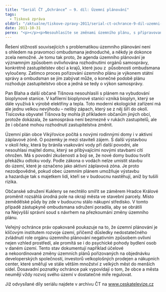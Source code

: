 ```yaml
---
title: "Seriál ČT „Ochránce“ – 9. díl: Územní plánování"
tags:
  - Tisková zpráva
oldUrl: "/aktualne/tiskove-zpravy-2011/serial-ct-ochrance-9-dil-uzemni-planovani-1"
date: 2011-10-31
perex: "<p></p><p>Nesouhlasíte se změnami územního plánu, s připravovanou výstavbou nebo sami chcete změnit územní plán? O tom bude 9. díl pořadu Ochránce vysílaný na ČT2 v úterý 1. 11. v 17:20 hod a v repríze ve středu 2. 11. v 9:35. </p>"
---
```


<!-- imported from the old website -->

<p>Řešení stížností souvisejících s problematikou územního plánování není s ohledem na pravomoci ombudsmana jednoduché, a někdy je dokonce zcela nemožné. Je tomu tak proto, že agenda územního plánování je významným způsobem ovlivňována rozhodnutími orgánů samosprávy, konkrétně zastupitelstev obcí a krajů, které jsou z  působnosti ombudsmana vyloučeny. Zatímco proces pořizování územního plánu je výkonem státní správy a ombudsman se jím zabývat může, o konečné podobě plánu rozhoduje zastupitelstvo obce a jedná se tedy o výkon samosprávy. </p><p>Pan Blaha a další občané Tišnova nesouhlasili s plánem na vybudování bioplynové stanice. V kafilerní bioplynové stanici vzniká bioplyn, který se dále využívá k výrobě elektřiny a tepla. Toto moderní ekologické zařízení má ale jednu velkou nevýhodu – nelibý zápach, který se z něj šíří do okolí. Tisícovka obyvatel Tišnova by mohla jít příkladem občanům jiných obcí, protože dokázala, že samospráva není bezmezně v rukách zastupitelů, ale že i občané mohou rozhodnutí zastupitelstva změnit.</p><p>Územní plán obce Vikýřovice počítá s novými rodinnými domy i v aktivní záplavové zóně. O pozemky je mezi staviteli zájem. S další výstavbou v okolí řeky, která by bránila vsakování vody při další povodni, ale nesouhlasí majitel domu, který se přibývajícími novými stavbami cítí ohrožen. Má s povodní zkušenosti a bojí se, že nové domy budou tvořit překážku odtoku vody. Podle zákona o vodách nelze umístit stavbu do území, které je označeno jako aktivní záplavová zóna. Je proto nezodpovědné, pokud obec územním plánem umožňuje výstavbu a hazarduje tak s majetkem lidí, kteří se v budoucnu nastěhují, aniž by tušili rizika.</p><p>Občanské sdružení Kukleny se nechtělo smířit se záměrem Hradce Králové proměnit rozsáhlá úrodná pole na okraji města ve stavební parcely. Místo zemědělské půdy by zde v budoucnu stálo nákupní středisko. V tomto případě zástupkyně ombudsmana sdružení poradila, aby se obrátili na Nejvyšší správní soud s návrhem na přezkoumání změny územního plánu.</p><p>Veřejný ochránce práv opakovaně poukazuje na to, že územní plánování je klíčovým institutem rozvoje území, přičemž důsledky nedostatečného zvládnutí role orgánu územního plánování negativním způsobem ovlivní nejen vzhled prostředí, ale promítá se i do psychické pohody bydlení osob v daném území. Tento stav dokumentují například účelové a nekoordinované změny územních plánů pořizovaných na objednávku developerských společností, investorů velkoplošných prodejen a nákupních center, které směřují ve stále větším množství z velkých měst do menších sídel. Dosavadní poznatky ochránce pak vypovídají o tom, že obce a města neumějí vždy rozvoj svého území v dostatečné míře regulovat.</p>Již odvysílané díly seriálu najdete v archivu ČT na <a title="Otevření do nového okna" href="http://www.ceskatelevize.cz/" target="_blank">www.ceskatelevize.cz</a> <img alt="" src="https://www.ochrance.cz/typo3/ext/od_linkdesc/icons/external.gif" class="od_linkdesc_icon_external" />
